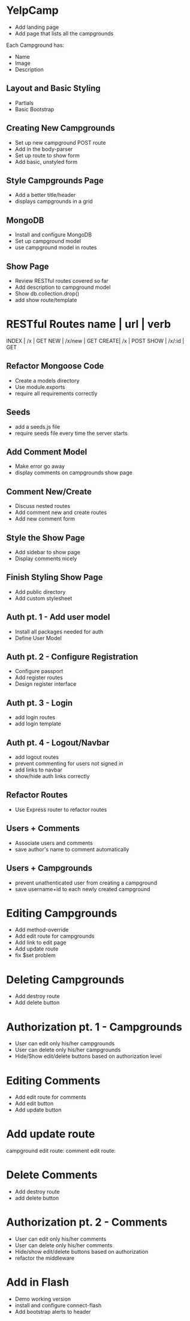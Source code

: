 # YelpCamp
* Add landing page
* Add page that lists all the campgrounds

Each Campground has:
* Name
* Image
* Description

## Layout and Basic Styling
* Partials
* Basic Bootstrap

## Creating New Campgrounds
* Set up new campground POST route
* Add in the body-parser
* Set up route to show form
* Add basic, unstyled form

## Style Campgrounds Page
* Add a better title/header
* displays campgrounds in a grid

## MongoDB
* Install and configure MongoDB
* Set up campground model
* use campground model in routes

## Show Page
* Review RESTful routes covered so far
* Add description to campground model
* Show db.collection.drop()
* add show route/template

RESTful Routes
name  | url    | verb
========================
INDEX | /x     | GET
NEW   | /x/new | GET
CREATE| /x     | POST
SHOW  | /x/:id | GET


## Refactor Mongoose Code
* Create a models directory
* Use module.exports
* require all requirements correctly

## Seeds
* add a seeds.js file
* require seeds file every time the server starts

## Add Comment Model
* Make error go away
* display comments on campgrounds show page

## Comment New/Create
* Discuss nested routes
* Add comment new and create routes
* Add new comment form

## Style the Show Page
* Add sidebar to show page
* Display comments nicely

## Finish Styling Show Page
* Add public directory
* Add custom stylesheet

## Auth pt. 1 - Add user model
* Install all packages needed for auth
* Define User Model

## Auth pt. 2 - Configure Registration
* Configure passport
* Add register routes
* Design register interface

## Auth pt. 3 - Login
* add login routes
* add login template

## Auth pt. 4 - Logout/Navbar
* add logout routes
* prevent commenting for users not signed in
* add links to navbar
* show/hide auth links correctly

## Refactor Routes
* Use Express router to refactor routes

## Users + Comments
* Associate users and comments
* save author's name to comment automatically

## Users + Campgrounds
* prevent unathenticated user from creating a campground
* save username+id to each newly created campground

# Editing Campgrounds
* Add method-override
* Add edit route for campgrounds
* Add link to edit page
* Add update route
* fix $set problem

# Deleting Campgrounds
* Add destroy route
* Add delete button

# Authorization pt. 1 - Campgrounds
* User can edit only his/her campgrounds
* User can delete only his/her campgrounds
* Hide/Show edit/delete buttons based on authorization level

# Editing Comments
* Add edit route for comments
* Add edit button
* Add update button

# Add update route
campground edit route: <!--/campgrounds/:id/edit-->
comment edit route: <!--/campgrounds/:id/comments/:comment_id/edit-->

# Delete Comments
* Add destroy route
* add delete button

<!-- campground destroy route: /campgrounds/:id
comment destroy route: /campgrounds/:id/comments/:comment_id -->

# Authorization pt. 2 - Comments
* User can edit only his/her comments
* User can delete only his/her comments
* Hide/show edit/delete buttons based on authorization
* refactor the middleware

# Add in Flash
* Demo working version
* install and configure connect-flash
* Add bootstrap alerts to header

